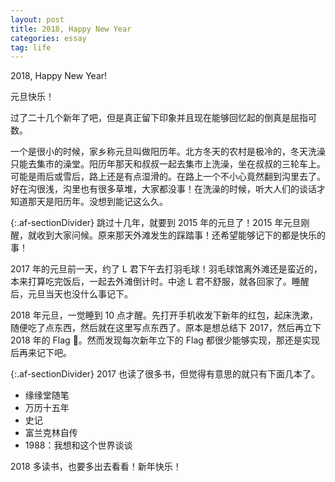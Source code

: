 ```yaml
---
layout: post
title: 2018, Happy New Year
categories: essay
tag: life
---
```


2018, Happy New Year!

元旦快乐！

过了二十几个新年了吧，但是真正留下印象并且现在能够回忆起的倒真是屈指可数。

一个是很小的时候，家乡称元旦叫做阳历年。北方冬天的农村是极冷的，冬天洗澡只能去集市的澡堂。阳历年那天和叔叔一起去集市上洗澡，坐在叔叔的三轮车上。可能是雨后或雪后，路上还是有点湿滑的。在路上一个不小心竟然翻到沟里去了。好在沟很浅，沟里也有很多草堆，大家都没事！在洗澡的时候，听大人们的谈话才知道那天是阳历年。没想到能记这么久。

{:.af-sectionDivider}
跳过十几年，就要到 2015 年的元旦了！2015 年元旦刚醒，就收到大家问候。原来那天外滩发生的踩踏事！还希望能够记下的都是快乐的事！

2017 年的元旦前一天，约了 L 君下午去打羽毛球！羽毛球馆离外滩还是蛮近的，本来打算吃完饭后，一起去外滩倒计时。中途 L 君不舒服，就各回家了。睡醒后，元旦当天也没什么事记下。

2018 年元旦，一觉睡到 10 点才醒。先打开手机收发下新年的红包，起床洗漱，随便吃了点东西，然后就在这里写点东西了。原本是想总结下 2017，然后再立下 2018 年的 Flag 🚩。然而发现每次新年立下的 Flag 都很少能够实现，那还是实现后再来记下吧。

{:.af-sectionDivider}
2017 也读了很多书，但觉得有意思的就只有下面几本了。

- 缘缘堂随笔
- 万历十五年
- 史记
- 富兰克林自传
- 1988：我想和这个世界谈谈

2018 多读书，也要多出去看看！新年快乐！




